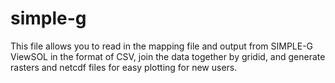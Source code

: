 # simple-g
This file allows you to read in the mapping file and output from SIMPLE-G ViewSOL in the format of CSV, 
join the data together by gridid, and generate rasters and netcdf files for easy plotting for new users. 
